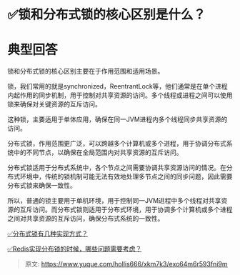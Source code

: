 # ✅锁和分布式锁的核心区别是什么？

# 典型回答


锁和分布式锁的核心区别主要在于作用范围和适用场景。



锁，我们常用的就是synchronized，ReentrantLock等，他们通常是在单个进程内起作用的同步机制，用于控制对共享资源的访问。多个线程或进程之间可以使用锁来确保对关键资源的互斥访问。



这种锁，主要适用于单体应用，确保在同一JVM进程内多个线程同步共享资源的访问。



分布式锁，作用范围更广泛，可以跨越多个计算机或多个进程，用于协调分布式系统中的不同节点，以确保在全局范围内对共享资源的互斥访问。



分布式锁适用于分布式系统中，各个节点之间需要协调共享资源访问的情况。在分布式环境中，传统的锁机制可能无法有效地处理多节点之间的同步问题，因此需要分布式锁来确保一致性。



所以，普通的锁主要用于单机环境，用于控制同一JVM进程中多个线程对共享资源的互斥访问。而分布式锁则适用于分布式环境，用于协调多个计算机或多个进程之间对共享资源的互斥访问，确保分布式系统的一致性。



[✅分布式锁有几种实现方式？](https://www.yuque.com/hollis666/xkm7k3/fvnr41)



[✅Redis实现分布锁的时候，哪些问题需要考虑？](https://www.yuque.com/hollis666/xkm7k3/zrney050xgem0voc)



> 原文: <https://www.yuque.com/hollis666/xkm7k3/exo64m6r593fni9m>